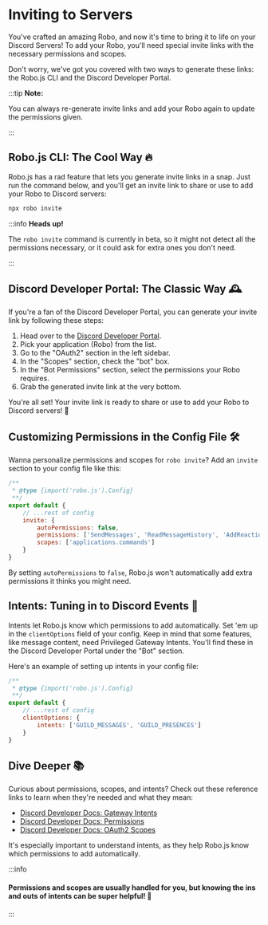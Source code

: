 # Inviting to Servers

You've crafted an amazing Robo, and now it's time to bring it to life on your Discord Servers! To add your Robo, you'll need special invite links with the necessary permissions and scopes.

Don't worry, we've got you covered with two ways to generate these links: the Robo.js CLI and the Discord Developer Portal.

:::tip **Note:**

You can always re-generate invite links and add your Robo again to update the permissions given.

:::

## Robo.js CLI: The Cool Way 🔥

Robo.js has a rad feature that lets you generate invite links in a snap. Just run the command below, and you'll get an invite link to share or use to add your Robo to Discord servers:

```bash
npx robo invite
```

:::info **Heads up!**

The `robo invite` command is currently in beta, so it might not detect all the permissions necessary, or it could ask for extra ones you don't need.

:::

## Discord Developer Portal: The Classic Way 🕰️

If you're a fan of the Discord Developer Portal, you can generate your invite link by following these steps:

1. Head over to the [Discord Developer Portal](https://discord.com/developers/applications).
2. Pick your application (Robo) from the list.
3. Go to the "OAuth2" section in the left sidebar.
4. In the "Scopes" section, check the "bot" box.
5. In the "Bot Permissions" section, select the permissions your Robo requires.
6. Grab the generated invite link at the very bottom.

You're all set! Your invite link is ready to share or use to add your Robo to Discord servers! 🌟

## Customizing Permissions in the Config File 🛠️

Wanna personalize permissions and scopes for `robo invite`? Add an `invite` section to your config file like this:

```javascript showLineNumbers {6-10} title="config/robo.mjs"
/**
 * @type {import('robo.js').Config}
 **/
export default {
	// ...rest of config
	invite: {
		autoPermissions: false,
		permissions: ['SendMessages', 'ReadMessageHistory', 'AddReactions'],
		scopes: ['applications.commands']
	}
}
```

By setting `autoPermissions` to `false`, Robo.js won't automatically add extra permissions it thinks you might need.

## Intents: Tuning in to Discord Events 📡

Intents let Robo.js know which permissions to add automatically. Set 'em up in the `clientOptions` field of your config. Keep in mind that some features, like message content, need Privileged Gateway Intents. You'll find these in the Discord Developer Portal under the "Bot" section.

Here's an example of setting up intents in your config file:

```javascript showLineNumbers title="config/robo.mjs"
/**
 * @type {import('robo.js').Config}
 **/
export default {
	// ...rest of config
	clientOptions: {
		intents: ['GUILD_MESSAGES', 'GUILD_PRESENCES']
	}
}
```

## Dive Deeper 📚

Curious about permissions, scopes, and intents? Check out these reference links to learn when they're needed and what they mean:

- [Discord Developer Docs: Gateway Intents](https://discord.com/developers/docs/topics/gateway#gateway-intents)
- [Discord Developer Docs: Permissions](https://discord.com/developers/docs/topics/permissions)
- [Discord Developer Docs: OAuth2 Scopes](https://discord.com/developers/docs/topics/oauth2#shared-resources-oauth2-scopes)

It's especially important to understand intents, as they help Robo.js know which permissions to add automatically.

:::info

#### Permissions and scopes are usually handled for you, but knowing the ins and outs of intents can be super helpful! 🧠

:::
